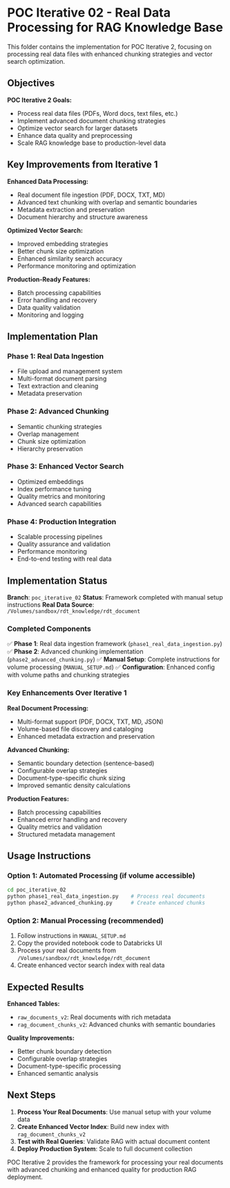 # POC Iterative 02 - Real Data Processing for RAG Knowledge Base

This folder contains the implementation for POC Iterative 2, focusing on processing real data files with enhanced chunking strategies and vector search optimization.

## Objectives

**POC Iterative 2 Goals:**
- Process real data files (PDFs, Word docs, text files, etc.)
- Implement advanced document chunking strategies
- Optimize vector search for larger datasets
- Enhance data quality and preprocessing
- Scale RAG knowledge base to production-level data

## Key Improvements from Iterative 1

**Enhanced Data Processing:**
- Real document file ingestion (PDF, DOCX, TXT, MD)
- Advanced text chunking with overlap and semantic boundaries
- Metadata extraction and preservation
- Document hierarchy and structure awareness

**Optimized Vector Search:**
- Improved embedding strategies
- Better chunk size optimization
- Enhanced similarity search accuracy
- Performance monitoring and optimization

**Production-Ready Features:**
- Batch processing capabilities
- Error handling and recovery
- Data quality validation
- Monitoring and logging

## Implementation Plan

### Phase 1: Real Data Ingestion
- File upload and management system
- Multi-format document parsing
- Text extraction and cleaning
- Metadata preservation

### Phase 2: Advanced Chunking
- Semantic chunking strategies
- Overlap management
- Chunk size optimization
- Hierarchy preservation

### Phase 3: Enhanced Vector Search
- Optimized embeddings
- Index performance tuning
- Quality metrics and monitoring
- Advanced search capabilities

### Phase 4: Production Integration
- Scalable processing pipelines
- Quality assurance and validation
- Performance monitoring
- End-to-end testing with real data

## Implementation Status

**Branch**: `poc_iterative_02`
**Status**: Framework completed with manual setup instructions
**Real Data Source**: `/Volumes/sandbox/rdt_knowledge/rdt_document`

### Completed Components

✅ **Phase 1**: Real data ingestion framework (`phase1_real_data_ingestion.py`)
✅ **Phase 2**: Advanced chunking implementation (`phase2_advanced_chunking.py`)
✅ **Manual Setup**: Complete instructions for volume processing (`MANUAL_SETUP.md`)
✅ **Configuration**: Enhanced config with volume paths and chunking strategies

### Key Enhancements Over Iterative 1

**Real Document Processing:**
- Multi-format support (PDF, DOCX, TXT, MD, JSON)
- Volume-based file discovery and cataloging
- Enhanced metadata extraction and preservation

**Advanced Chunking:**
- Semantic boundary detection (sentence-based)
- Configurable overlap strategies
- Document-type-specific chunk sizing
- Improved semantic density calculations

**Production Features:**
- Batch processing capabilities
- Enhanced error handling and recovery
- Quality metrics and validation
- Structured metadata management

## Usage Instructions

### Option 1: Automated Processing (if volume accessible)
```bash
cd poc_iterative_02
python phase1_real_data_ingestion.py    # Process real documents
python phase2_advanced_chunking.py      # Create enhanced chunks
```

### Option 2: Manual Processing (recommended)
1. Follow instructions in `MANUAL_SETUP.md`
2. Copy the provided notebook code to Databricks UI
3. Process your real documents from `/Volumes/sandbox/rdt_knowledge/rdt_document`
4. Create enhanced vector search index with real data

## Expected Results

**Enhanced Tables:**
- `raw_documents_v2`: Real documents with rich metadata
- `rag_document_chunks_v2`: Advanced chunks with semantic boundaries

**Quality Improvements:**
- Better chunk boundary detection
- Configurable overlap strategies
- Document-type-specific processing
- Enhanced semantic analysis

## Next Steps

1. **Process Your Real Documents**: Use manual setup with your volume data
2. **Create Enhanced Vector Index**: Build new index with `rag_document_chunks_v2`
3. **Test with Real Queries**: Validate RAG with actual document content
4. **Deploy Production System**: Scale to full document collection

POC Iterative 2 provides the framework for processing your real documents with advanced chunking and enhanced quality for production RAG deployment.